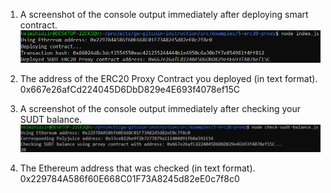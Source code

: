 1. A screenshot of the console output immediately after deploying smart contract.
![console output](https://github.com/helmihidzir/nervos/blob/main/task-5/screenshot-item-1.png)

2. The address of the ERC20 Proxy Contract you deployed (in text format).  
0x667e26afCd224045D6DbD829e4E693f4078ef15C

3. A screenshot of the console output immediately after checking your SUDT balance.
![console output](https://github.com/helmihidzir/nervos/blob/main/task-5/screenshot-item-3.png)

4. The Ethereum address that was checked (in text format).   
0x229784A586f60E668C01F73A8245d82eE0c7f8c0
